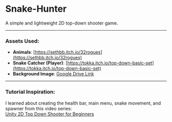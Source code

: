 # Snake-Hunter

A simple and lightweight 2D top-down shooter game.

---

### Assets Used:

- **Animals**: [https://sethbb.itch.io/32rogues](https://sethbb.itch.io/32rogues)  
- **Snake Catcher (Player)**: [https://tokka.itch.io/top-down-basic-set](https://tokka.itch.io/top-down-basic-set)  
- **Background Image**: [Google Drive Link](https://drive.google.com/file/d/1ACDZNthP0vIpFLBOLvJbI6uIVhM_IEGo/view)  

---

### Tutorial Inspiration:

I learned about creating the health bar, main menu, snake movement, and spawner from this video series:  
[Unity 2D Top Down Shooter for Beginners](https://youtu.be/M4pXKGV5NbY?si=gECCPnxzXy0YMMV0)
